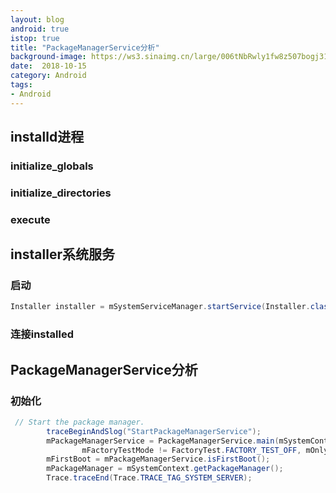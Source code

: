 ```yaml
---
layout: blog 
android: true 
istop: true
title: "PackageManagerService分析" 
background-image: https://ws3.sinaimg.cn/large/006tNbRwly1fw8z507bogj31jk1xgx41.jpg
date:  2018-10-15
category: Android
tags: 
- Android
---
```


## installd进程

### initialize_globals

### initialize_directories

### execute

## installer系统服务

### 启动

```java
Installer installer = mSystemServiceManager.startService(Installer.class);
```

### 连接installed

## PackageManagerService分析

### 初始化

```java
 // Start the package manager.
        traceBeginAndSlog("StartPackageManagerService");
        mPackageManagerService = PackageManagerService.main(mSystemContext, installer,
                mFactoryTestMode != FactoryTest.FACTORY_TEST_OFF, mOnlyCore);
        mFirstBoot = mPackageManagerService.isFirstBoot();
        mPackageManager = mSystemContext.getPackageManager();
        Trace.traceEnd(Trace.TRACE_TAG_SYSTEM_SERVER);
```



